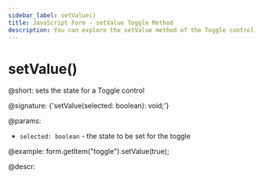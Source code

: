 ```yaml
---
sidebar_label: setValue()
title: JavaScript Form - setValue Toggle Method 
description: You can explore the setValue method of the Toggle control of Form in the documentation of the DHTMLX JavaScript UI library. Browse developer guides and API reference, try out code examples and live demos, and download a free 30-day evaluation version of DHTMLX Suite.
---
```


# setValue()

@short: sets the state for a Toggle control

@signature: {'setValue(selected: boolean): void;'}

@params:
- `selected: boolean` - the state to be set for the toggle

@example:
form.getItem("toggle").setValue(true); 

@descr: